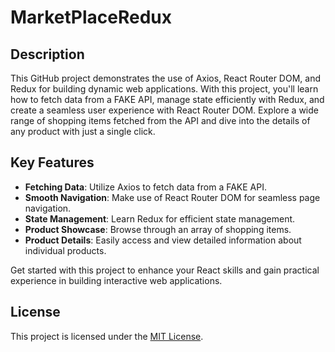 # MarketPlaceRedux

## Description
This GitHub project demonstrates the use of Axios, React Router DOM, and Redux for building dynamic web applications. With this project, you'll learn how to fetch data from a FAKE API, manage state efficiently with Redux, and create a seamless user experience with React Router DOM. Explore a wide range of shopping items fetched from the API and dive into the details of any product with just a single click.

## Key Features
- **Fetching Data**: Utilize Axios to fetch data from a FAKE API.
- **Smooth Navigation**: Make use of React Router DOM for seamless page navigation.
- **State Management**: Learn Redux for efficient state management.
- **Product Showcase**: Browse through an array of shopping items.
- **Product Details**: Easily access and view detailed information about individual products.

Get started with this project to enhance your React skills and gain practical experience in building interactive web applications.


## License
This project is licensed under the [MIT License](LICENSE).

